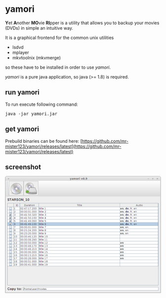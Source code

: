 # yamori
**Y**et **A**nother **MO**vie **RI**pper is a utility that allows you to backup your movies (DVDs)
in simple an intuitive way.

It is a graphical frontend for the common unix utilities
* lsdvd
* mplayer
* mkvtoolnix (mkvmerge)

so these have to be installed in order to use *yamori*.

*yamori* is a pure java application, so java (>= 1.8) is required.

## run yamori
To run execute following command:
<pre>java -jar yamori.jar</pre>

## get yamori
Prebuild binaries can be found here:
[https://github.com/mr-mister123/yamori/releases/latest](https://github.com/mr-mister123/yamori/releases/latest)

## screenshot
![yamori mainframe](docs/screenshots/main.png)